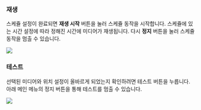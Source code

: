 ### 재생
스케쥴 설정이 완료되면 **재생 시작** 버튼을 눌러 스케쥴 동작을 시작합니다. 스케쥴에 있는 시간 설정에 따라 정해진 시간에 미디어가 재생됩니다. 다시 **정지** 버튼을 눌러 스케쥴 동작을 멈출 수 있습니다.

![](img/run_stop.jpg)

### 테스트
선택된 미디어와 위치 설정이 올바르게 되었는지 확인하려면 테스트 버튼을 누릅니다. 아래 메인 메뉴의 정지 버튼을 통해 테스트를 멈출 수 있습니다.

![](img/media_test.jpg)
